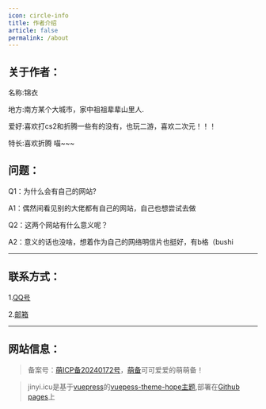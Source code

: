```yaml
---
icon: circle-info
title: 作者介绍
article: false  
permalink: /about
---
```


## **关于作者：**
名称:锦衣

地方:南方某个大城市，家中祖祖辈辈山里人.

爱好:喜欢打cs2和折腾一些有的没有，也玩二游，喜欢二次元！！！

特长:喜欢折腾 喵~~~


## **问题：**

Q1：为什么会有自己的网站?


A1：偶然间看见别的大佬都有自己的网站，自己也想尝试去做


Q2：这两个网站有什么意义呢？


A2：意义的话也没啥，想着作为自己的网络明信片也挺好，有b格（bushi


---
## **联系方式：**

1.[QQ号](https://tenapi.cn/v2/qqcard?qq=3022056965)

2.[邮箱](mailto:jinyi@jinyi.icu)

---

## **网站信息：**

>备案号：[萌ICP备20240172号](https://icp.gov.moe/?keyword=20240172)，[萌备](https://icp.gov.moe/)可可爱爱的萌萌备！

>jinyi.icu是基于[vuepress](https://vuepress.vuejs.org/zh/)的[vuepess-theme-hope主题](https://theme-hope.vuejs.press/zh/),部署在[Github pages](https://github.com/)上


<Giscus />
